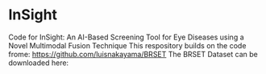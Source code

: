 # InSight
Code for InSight: An AI-Based Screening Tool for Eye Diseases using a Novel Multimodal Fusion Technique
This respository builds on the code frome: https://github.com/luisnakayama/BRSET
The BRSET Dataset can be downloaded here: 
